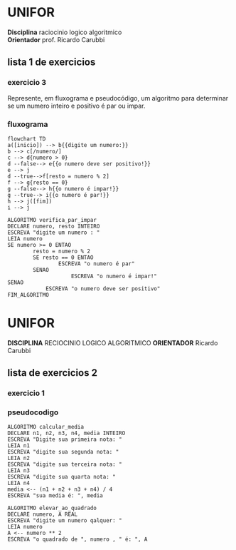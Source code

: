 
# UNIFOR
**Disciplina** raciocinio logico algoritmico <BR>
**Orientador** prof. Ricardo Carubbi

## lista 1 de exercicios

### exercicio 3
Represente, em fluxograma e pseudocódigo, um algoritmo para determinar se um numero inteiro e positivo é par ou impar.

### fluxograma
```mermaid
flowchart TD
a([inicio]) --> b{{digite um numero:}}
b --> c[/numero/]
c --> d{numero > 0}
d --false--> e{{o numero deve ser positivo!}}
e --> j
d --true-->f[resto = numero % 2]
f --> g{resto == 0}
g --false--> h{{o numero é impar!}}
g --true--> i{{o numero é par!}}
h --> j([fim])
i --> j
```


```
ALGORITMO verifica_par_impar
DECLARE numero, resto INTEIRO
ESCREVA "digite um numero : "
LEIA numero
SE numero >= 0 ENTAO
		resto = numero % 2
		SE resto == 0 ENTAO
				ESCREVA "o numero é par"
		SENAO
					ESCREVA "o numero é impar!"
SENAO							
			ESCREVA "o numero deve ser positivo"
FIM_ALGORITMO
```

# UNIFOR
**DISCIPLINA**  RECIOCINIO LOGICO ALGORITMICO
**ORIENTADOR** Ricardo Carubbi
## lista de exercicios 2
### exercicio 1 

### pseudocodigo
```
ALGORITMO calcular_media
DECLARE n1, n2, n3, n4, media INTEIRO
ESCREVA "Digite sua primeira nota: "
LEIA n1
ESCREVA "digite sua segunda nota: "
LEIA n2
ESCREVA "digite sua terceira nota: "
LEIA n3
ESCREVA "digite sua quarta nota: "
LEIA n4
media <-- (n1 + n2 + n3 + n4) / 4
ESCREVA "sua media é: ", media
```

```
ALGORITMO elevar_ao_quadrado
DECLARE numero, A REAL
ESCREVA "digite um numero qalquer: "
LEIA numero
A <-- numero ** 2
ESCREVA "o quadrado de ", numero , " é: ", A
```
